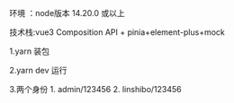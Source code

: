  环境 ：node版本 14.20.0 或以上

技术栈:vue3 Composition API + pinia+element-plus+mock

1.yarn 装包

2.yarn dev 运行

3.两个身份    1. admin/123456   2. linshibo/123456   

 